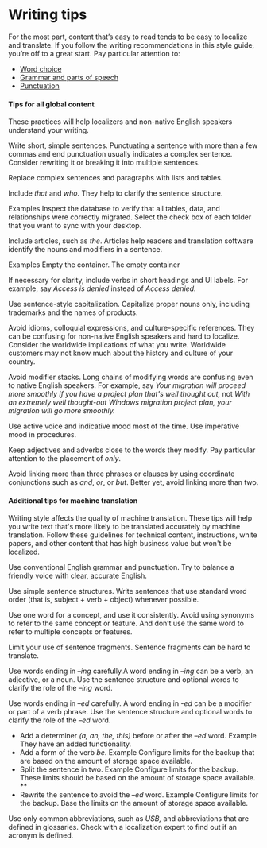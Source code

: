 ﻿# Writing tips

For
the most part, content that’s easy to read tends to be easy to localize
and translate. If you follow the writing recommendations in this style
guide, you’re off to a great start. Pay particular attention to:

  - [Word choice](/style-guide/word-choice/)
  - [Grammar and parts of speech](/style-guide/grammar/grammar-and-parts-of-speech)
  - [Punctuation](/style-guide/punctuation/)

#### Tips for all global content

These practices will help localizers and non-native English speakers understand your writing.

Write short, simple sentences.
Punctuating a sentence with more than a few commas and end punctuation
usually indicates a complex sentence. Consider rewriting it or breaking
it into multiple sentences. 

Replace complex sentences and paragraphs with lists and tables.

Include *that* and *who.* They help to clarify the sentence structure. 

Examples
Inspect the database to verify that all tables, data, and relationships were correctly migrated.
Select the check box of each folder that you want to sync with your desktop.

Include articles, such as *the*. Articles help readers and translation software identify the nouns and modifiers in a sentence. 

Examples
Empty the container. 
The empty container

If necessary for clarity, include verbs in short headings and UI labels. For example, say *Access is denied* instead of *Access denied.*

Use sentence-style capitalization. Capitalize proper nouns only, including trademarks and the names of products. 

Avoid idioms, colloquial expressions, and culture-specific references.
They can be confusing for non-native English speakers and hard to
localize. Consider the worldwide implications of what you write.
Worldwide customers may not know much about the history and culture of
your country. 

Avoid modifier stacks. Long chains of modifying words are confusing even to native English speakers. For example, say *Your migration will proceed more smoothly if you have a project plan that's well thought out,* not *With an extremely well thought-out Windows migration project plan, your migration will go more smoothly.*

Use active voice and indicative mood most of the time. Use imperative mood in procedures.

Keep adjectives and adverbs close to the words they modify. Pay particular attention to the placement of *only*.

Avoid linking more than three phrases or clauses by using coordinate conjunctions such as *and*, *or*, or *but*. Better yet, avoid linking more than two. 

#### Additional tips for machine translation

Writing
style affects the quality of machine translation. These tips will help
you write text that's more likely to be translated accurately by machine
translation. Follow these guidelines for technical content,
instructions, white papers, and other content that has high business
value but won't be localized.

Use conventional English grammar and punctuation. Try to balance a friendly voice with clear, accurate English.

Use simple sentence structures. Write sentences that use standard word order (that is, subject + verb + object) whenever possible.

Use one word for a concept, and use it consistently. Avoid
using synonyms to refer to the same concept or feature. And don’t use
the same word to refer to multiple concepts or features.

Limit your use of sentence fragments. Sentence fragments can be hard to translate.

Use words ending in *–ing* carefully.A word ending in *–ing* can be a verb, an adjective, or a noun. Use the sentence structure and optional words to clarify the role of the *–ing* word.

Use words ending in *–ed* carefully. A word ending in *-ed* can be a modifier or part of a verb phrase. Use the sentence structure and optional words to clarify the role of the *–ed* word.

  - Add a determiner *(a, an, the, this)* before or after the *–ed* word.
    Example
    They have an added functionality.
  - Add a form of the verb *be*.
    Example
    Configure limits for the backup that are based on the amount of storage space available.
  - Split the sentence in two.
    Example
    Configure limits for the backup. These limits should be based on the amount of storage space available. **
  - Rewrite the sentence to avoid the *–ed* word.
    Example
    Configure limits for the backup. Base the limits on the amount of storage space available.

Use only common abbreviations, such as *USB,* and
abbreviations that are defined in glossaries. Check with a
localization expert to find out if an acronym is defined. 
